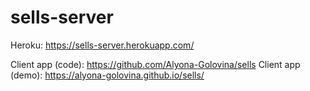 # sells-server

Heroku: https://sells-server.herokuapp.com/

Client app (code): https://github.com/Alyona-Golovina/sells
Client app (demo): https://alyona-golovina.github.io/sells/
